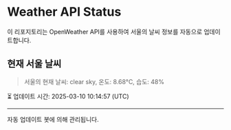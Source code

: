 
# Weather API Status

이 리포지토리는 OpenWeather API를 사용하여 서울의 날씨 정보를 자동으로 업데이트합니다.

## 현재 서울 날씨
> 서울의 현재 날씨: clear sky, 온도: 8.68°C, 습도: 48%

⏳ 업데이트 시간: 2025-03-10 10:14:57 (UTC)

---
자동 업데이트 봇에 의해 관리됩니다.
